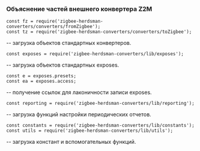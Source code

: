 ### Объяснение частей внешнего конвертера Z2M ###
```
const fz = require('zigbee-herdsman-converters/converters/fromZigbee');
const tz = require('zigbee-herdsman-converters/converters/toZigbee');
```
-- загрузка объектов стандартных конвертеров.

```
const exposes = require('zigbee-herdsman-converters/lib/exposes');
```
-- загрузка объектов стандартных exposes.

```
const e = exposes.presets;
const ea = exposes.access;
```
-- получение ссылок для лаконичности записи exposes.

```
const reporting = require('zigbee-herdsman-converters/lib/reporting');
```
-- загрузка функций настройки периодических отчетов.

```
const constants = require('zigbee-herdsman-converters/lib/constants');
const utils = require('zigbee-herdsman-converters/lib/utils');
```
-- загрузка констант и вспомогательных функций.

